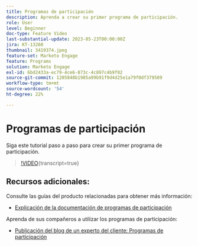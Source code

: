 ```yaml
---
title: Programas de participación
description: Aprenda a crear su primer programa de participación.
role: User
level: Beginner
doc-type: Feature Video
last-substantial-update: 2023-05-23T00:00:00Z
jira: KT-13260
thumbnail: 3419374.jpeg
feature-set: Marketo Engage
feature: Programs
solution: Marketo Engage
exl-id: 6bd2433a-ec79-4ce6-873c-4c897c4b9f82
source-git-commit: 1205848b1985a99b91f9d4d25e1a79f0df379589
workflow-type: tm+mt
source-wordcount: '54'
ht-degree: 22%

---
```


# Programas de participación

Siga este tutorial paso a paso para crear su primer programa de participación.

>[!VIDEO](https://video.tv.adobe.com/v/3419374/?learn=on){transcript=true}

## Recursos adicionales:

Consulte las guías del producto relacionadas para obtener más información:
* [Explicación de la documentación de programas de participación](https://experienceleague.adobe.com/docs/marketo/using/product-docs/email-marketing/drip-nurturing/creating-an-engagement-program/understanding-engagement-programs.html?lang=es)

Aprenda de sus compañeros a utilizar los programas de participación:
* [Publicación del blog de un experto del cliente: Programas de participación](https://nation.marketo.com/t5/product-blogs/marketo-success-series-engagement-programs/ba-p/301712)
